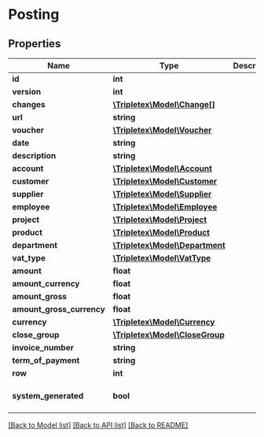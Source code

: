 # Posting

## Properties
Name | Type | Description | Notes
------------ | ------------- | ------------- | -------------
**id** | **int** |  | [optional] 
**version** | **int** |  | [optional] 
**changes** | [**\Tripletex\Model\Change[]**](Change.md) |  | [optional] 
**url** | **string** |  | [optional] 
**voucher** | [**\Tripletex\Model\Voucher**](Voucher.md) |  | [optional] 
**date** | **string** |  | [optional] 
**description** | **string** |  | [optional] 
**account** | [**\Tripletex\Model\Account**](Account.md) |  | [optional] 
**customer** | [**\Tripletex\Model\Customer**](Customer.md) |  | [optional] 
**supplier** | [**\Tripletex\Model\Supplier**](Supplier.md) |  | [optional] 
**employee** | [**\Tripletex\Model\Employee**](Employee.md) |  | [optional] 
**project** | [**\Tripletex\Model\Project**](Project.md) |  | [optional] 
**product** | [**\Tripletex\Model\Product**](Product.md) |  | [optional] 
**department** | [**\Tripletex\Model\Department**](Department.md) |  | [optional] 
**vat_type** | [**\Tripletex\Model\VatType**](VatType.md) |  | [optional] 
**amount** | **float** |  | [optional] 
**amount_currency** | **float** |  | [optional] 
**amount_gross** | **float** |  | [optional] 
**amount_gross_currency** | **float** |  | [optional] 
**currency** | [**\Tripletex\Model\Currency**](Currency.md) |  | [optional] 
**close_group** | [**\Tripletex\Model\CloseGroup**](CloseGroup.md) |  | [optional] 
**invoice_number** | **string** |  | [optional] 
**term_of_payment** | **string** |  | [optional] 
**row** | **int** |  | [optional] 
**system_generated** | **bool** |  | [optional] [default to false]

[[Back to Model list]](../../README.md#documentation-for-models) [[Back to API list]](../../README.md#documentation-for-api-endpoints) [[Back to README]](../../README.md)

